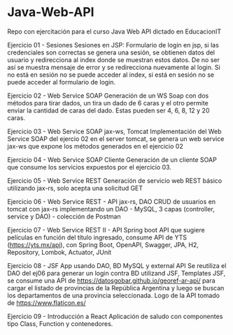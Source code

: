 # Java-Web-API
Repo con ejercitación para el curso Java Web API dictado en EducacionIT

Ejercicio 01 - Sesiones
Sesiones en JSP: Formulario de login en jsp, si las credenciales son correctas se genera una sesión, se obtienen datos del usuario y redirecciona al index donde se muestran estos datos. De no ser así se muestra mensaje de error y se redirecciona nuevamente al login.
Si no está en sesión no se puede acceder al index, si está en sesión no se puede acceder al formulario de login.

Ejercicio 02 - Web Service SOAP
Generación de un WS Soap con dos métodos para tirar dados, un tira un dado de 6 caras y el otro permite enviar la cantidad de caras del dado. Estas pueden ser 4, 6, 8, 12 y 20 caras.

Ejercicio 03 - Web Service SOAP jax-ws, Tomcat
Implementación del Web Service SOAP del ejercio 02 en el server tomcat, se genera un web service jax-ws que expone los métodos generados en el ejercicio 02

Ejercicio 04 - Web Service SOAP Cliente
Generación de un cliente SOAP que consume los servicios expuestos por el ejercicio 03.

Ejercicio 05 - Web Service REST
Generación de servicio web REST básico utilizando jax-rs, solo acepta una solicitud GET

Ejercicio 06 - Web Service REST - API jax-rs, DAO
CRUD de usuarios en tomcat con jax-rs implementando un DAO - MySQL, 3 capas (controller, service y DAO) - colección de Postman

Ejercicio 07 - Web Service REST II - API Spring boot
API que sugiere películas en función del título ingresado, consume API de YTS (https://yts.mx/api), con Spring Boot, OpenAPI, Swagger, JPA, H2, Repository, Lombok, Actuator, JUnit

Ejercicio 08 - JSF App usando DAO, BD MySQL y external API
Se reutiliza el DAO del ej06 para generar un login contra BD utilizand JSF, Templates JSF, se consume una API de https://datosgobar.github.io/georef-ar-api/ para cargar el listado de provincias de la República Argentina y luego se buscan los departamentos de una provincia seleccionada.
Logo de la API tomado de https://www.flaticon.es/

Ejercicio 09 - Introducción a React
Aplicación de saludo con componentes tipo Class, Function y contenedores.